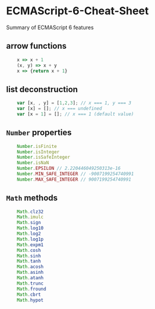 # ECMAScript-6-Cheat-Sheet
Summary of ECMAScript 6 features

## arrow functions
```javascript
    x => x + 1
    (x, y) => x + y
    x => {return x + 1}
```

## list deconstruction
```javascript
    var [x, , y] = [1,2,3]; // x === 1, y === 3
    var [x] = []; // x === undefined
    var [x = 1] = []; // x === 1 (default value)
```

## `Number` properties
```javascript
    Number.isFinite
    Number.isInteger
    Number.isSafeInteger
    Number.isNaN
    Number.EPSILON // 2.220446049250313e-16
    Number.MIN_SAFE_INTEGER // -9007199254740991
    Number.MAX_SAFE_INTEGER // 9007199254740991
```

## `Math` methods
```javascript
    Math.clz32
    Math.imulc
    Math.sign
    Math.log10
    Math.log2
    Math.log1p
    Math.expm1
    Math.cosh
    Math.sinh
    Math.tanh
    Math.acosh
    Math.asinh
    Math.atanh
    Math.trunc
    Math.fround
    Math.cbrt
    Math.hypot
```
